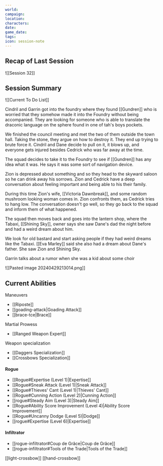 ```yaml
---
world: 
campaign: 
location: 
characters: 
date: 
game_date: 
tags: 
icon: session-note
---
```


## Recap of Last Session

![[Session 32]]

## Session Summary

![[Current To Do List]]


Cindril and Garrin got into the foundry where they found [[Gundren]] who is worried that they somehow made it into the Foundry without being accompanied. They are looking for someone who is able to translate the draconic language on the sphere found in one of tah's boys pockets. 

We finished the council meeting and met the two of them outside the town hall. Taking the stone, they argue on how to destroy it. They end up trying to brute force it. Cindril and Dane decide to pull on it, it blows up, and everyone gets injured besides Cedrick who was far away at the time. 

The squad decides to take it to the Foundry to see if [[Gundren]] has any idea what it was. He says it was some sort of navigation device. 

Zion is depressed about something and so they head to the skyward saloon so he can drink away his sorrows. Zion and Cedrick have a deep conversation about feeling important and being able to his their family. 

During this time Zion's wife, [[Victoria Dawnbreak]], and some random mushroom looking woman comes in. Zion confronts them, as Cedrick tries to hang low. The conversation doesn't go well, so they go back to the squad and inform them of what happened. 

The squad then moves back and goes into the lantern shop, where the Tabaxi, [[Shining Sky]], owner says she saw Dane's dad the night before and had a weird dream about him. 

We look for old bastard and start asking people if they had weird dreams like the Tabaxi. [[Eva Marley]] said she also had a dream about Dane's father. She saw Zion and Shining Sky. 

Garrin talks about a rumor when she was a kid about some choir 

![[Pasted image 20240429213014.png]]

## Current Abilities 

Maneuvers
- [[Riposte]]
- [[goading-attack|Goading Attack]]
- [[brace-tce|Brace]]

Martial Prowess
- [[Ranged Weapon Expert]]

Weapon specialization
- [[Daggers Specialization]]
- [[Crossbows Specialization]]

#### Rogue 
- [[Rogue#Expertise (Level 1)|Expertise]]
- [[Rogue#Sneak Attack (Level 1)|Sneak Attack]]
- [[Rogue#Thieves' Cant (Level 1)|Thieves' Cant]]
- [[Rogue#Cunning Action (Level 2)|Cunning Action]]
- [[rogue#Steady Aim (Level 3)|Steady Aim]]
- [[Rogue#Ability Score Improvement (Level 4)|Ability Score Improvement]]
- [[Rogue#Uncanny Dodge (Level 5)|Dodge]]
- [[rogue#Expertise (Level 6)|Expertise]]

#### Infiltrator 
- [[rogue-infiltrator#Coup de Grâce|Coup de Grâce]]
- [[rogue-infiltrator#Tools of the Trade|Tools of the Trade]]

[[light-crossbow]]
[[hand-crossbow]]


